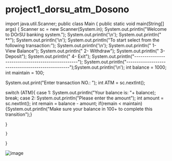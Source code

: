 # project1_dorsu_atm_Dosono

import java.util.Scanner;
public class Main {
	public static void main(String[] args) {
		Scanner sc = new Scanner(System.in);
		System.out.println("Welcome to DOrSU banking system.");
		System.out.println('\n');
 System.out.println("            **");
 System.out.println('\n');
 System.out.println("To start select from the following transaction:");
 System.out.println('\n');
 System.out.println("            1- View Balance");
 System.out.println("            2- Withdraw");
 System.out.println("            3- Deposit");
 System.out.println("            4- Exit");
System.out.println("--------------------------------------------------");
System.out.println("--------------------------------------------------");System.out.println('\n');
int balance = 1000;
int maintain = 100;


 System.out.print("Enter transaction NO.: ");
 int ATM = sc.nextInt();
 
 switch (ATM){
   case 1:
    System.out.println("Your balance is: "+ balance);
    break;
   case 2:
    System.out.println("Please enter the amount");
     int amount = sc.nextInt();
     int remain = balance - amount;
     if(remain < maintain){System.out.println("Make sure your balance in 100+ to complete this transition");}
    
     
     
     
     
     
     

    
  
  
  
  
  
  }


	}
}


![image](https://user-images.githubusercontent.com/69900199/199685962-9238c9e9-2adc-43cd-b699-3d4b3c6af2e2.png)
